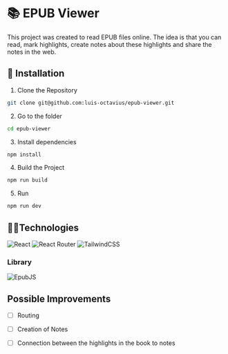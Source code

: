 # 📚 EPUB Viewer

This project was created to read EPUB files online. The idea is that you can read, mark highlights, create notes about these highlights and share the notes in the web.

## 🧰 Installation
1. Clone the Repository
```bash
git clone git@github.com:luis-octavius/epub-viewer.git
```
2. Go to the folder
```bash
cd epub-viewer
```
3. Install dependencies
```bash
npm install
```
4. Build the Project
```bash
npm run build
```
5. Run
```bash
npm run dev
```

## 👨‍💻Technologies
![React](https://img.shields.io/badge/react-%2320232a.svg?style=for-the-badge&logo=react&logoColor=%2361DAFB)
![React Router](https://img.shields.io/badge/React_Router-CA4245?style=for-the-badge&logo=react-router&logoColor=white)
![TailwindCSS](https://img.shields.io/badge/tailwindcss-%2338B2AC.svg?style=for-the-badge&logo=tailwind-css&logoColor=white)

### Library
![EpubJS](https://img.shields.io/badge/epubjs-red)

## Possible Improvements
- [ ] Routing
- [ ] Creation of Notes
- [ ] Connection between the highlights in the book to notes

